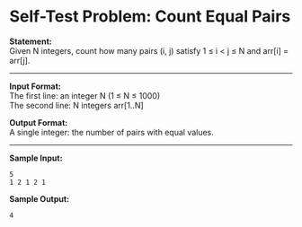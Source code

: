 # Self-Test Problem: Count Equal Pairs

**Statement:**  
Given N integers, count how many pairs (i, j) satisfy 1 ≤ i < j ≤ N and arr[i] = arr[j].

---

**Input Format:**  
The first line: an integer N (1 ≤ N ≤ 1000)  
The second line: N integers arr[1..N]

**Output Format:**  
A single integer: the number of pairs with equal values.

---

**Sample Input:**
```
5
1 2 1 2 1
```
**Sample Output:**
```
4
```